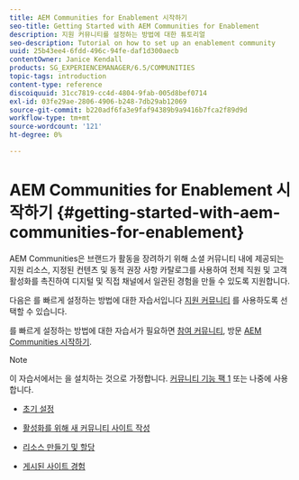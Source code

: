 ```yaml
---
title: AEM Communities for Enablement 시작하기
seo-title: Getting Started with AEM Communities for Enablement
description: 지원 커뮤니티를 설정하는 방법에 대한 튜토리얼
seo-description: Tutorial on how to set up an enablement community
uuid: 25b43ee4-6fdd-496c-94fe-daf1d300aecb
contentOwner: Janice Kendall
products: SG_EXPERIENCEMANAGER/6.5/COMMUNITIES
topic-tags: introduction
content-type: reference
discoiquuid: 31cc7819-cc4d-4804-9fab-005d8bef0714
exl-id: 03fe29ae-2806-4906-b248-7db29ab12069
source-git-commit: b220adf6fa3e9faf94389b9a9416b7fca2f89d9d
workflow-type: tm+mt
source-wordcount: '121'
ht-degree: 0%

---
```


# AEM Communities for Enablement 시작하기 {#getting-started-with-aem-communities-for-enablement}

AEM Communities은 브랜드가 활동을 장려하기 위해 소셜 커뮤니티 내에 제공되는 지원 리소스, 지정된 컨텐츠 및 동적 권장 사항 카탈로그를 사용하여 전체 직원 및 고객 활성화를 촉진하여 디지털 및 직접 채널에서 일관된 경험을 만들 수 있도록 지원합니다.

다음은 를 빠르게 설정하는 방법에 대한 자습서입니다 [지원 커뮤니티](overview.md#enablement-community) 를 사용하도록 선택할 수 있습니다.

를 빠르게 설정하는 방법에 대한 자습서가 필요하면 [참여 커뮤니티](overview.md#engagement-community), 방문 [AEM Communities 시작하기](getting-started.md).

>[!NOTE]
>
>이 자습서에서는 을 설치하는 것으로 가정합니다. [커뮤니티 기능 팩 1](deploy-communities.md#latestfeaturepack) 또는 나중에 사용합니다.

* [초기 설정](enablement-setup.md)

* [활성화를 위해 새 커뮤니티 사이트 작성](enablement-create-site.md)

* [리소스 만들기 및 할당](resource.md)

* [게시된 사이트 경험](enablement-published-site.md)
